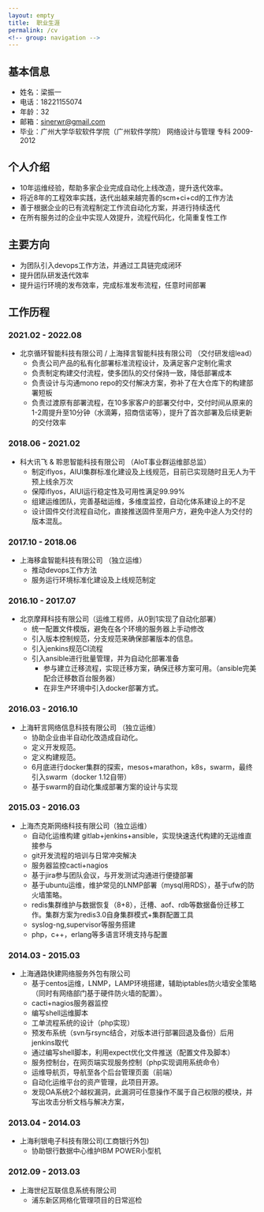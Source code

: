 ```yaml
---
layout: empty
title:  职业生涯
permalink: /cv
<!-- group: navigation -->
---
```


## 基本信息
- 姓名：梁振一
- 电话：18221155074
- 年龄：32
- 邮箱：<sinerwr@gmail.com>
- 毕业：广州大学华软软件学院（广州软件学院） 网络设计与管理 专科 2009-2012

## 个人介绍
- 10年运维经验，帮助多家企业完成自动化上线改造，提升迭代效率。
- 将近8年的工程效率实践，迭代出越来越完善的scm+ci+cd的工作方法
- 善于根据企业的已有流程制定工作流自动化方案，并进行持续迭代
- 在所有服务过的企业中实现人效提升，流程代码化，化简重复性工作

## 主要方向
- 为团队引入devops工作方法，并通过工具链完成闭环
- 提升团队研发迭代效率
- 提升运行环境的发布效率，完成标准发布流程，任意时间部署

## 工作历程

### 2021.02 - 2022.08
- 北京循环智能科技有限公司 / 上海择言智能科技有限公司 （交付研发组lead）
  - 负责公司产品的私有化部署标准流程设计，及满足客户定制化需求
  - 负责制定构建交付流程，使多团队的交付保持一致，降低部署成本
  - 负责设计与沟通mono repo的交付解决方案，弥补了在大仓库下的构建部署短板
  - 负责过渡原有部署流程，在10多家客户的部署交付中，交付时间从原来的1-2周提升至10分钟（水滴筹，招商信诺等），提升了首次部署及后续更新的交付效率

### 2018.06 - 2021.02
- 科大讯飞 & 聆思智能科技有限公司 （AIoT事业群运维部总监）
  - 制定iflyos，AIUI集群标准化建设及上线规范，目前已实现随时且无人为干预上线余万次
  - 保障iflyos，AIUI运行稳定性及可用性满足99.99%
  - 组建运维团队，完善基础运维，多维度监控，自动化体系建设上的不足
  - 设计固件交付流程自动化，直接推送固件至用户方，避免中途人为交付的版本混乱。
  
### 2017.10 - 2018.06
- 上海移盒智能科技有限公司 （独立运维）
  - 推动devops工作方法
  - 服务运行环境标准化建设及上线规范制定

### 2016.10 - 2017.07
- 北京摩拜科技有限公司（运维工程师，从0到1实现了自动化部署）
  - 统一配置文件模版，避免在各个环境的服务器上手动修改
  - 引入版本控制规范，分支规范来确保部署版本的信息。
  - 引入jenkins规范CI流程
  - 引入ansible进行批量管理，并为自动化部署准备
	- 参与建立迁移流程，实现迁移方案，确保迁移方案可用。（ansible完美配合迁移数百台服务器）
	- 在非生产环境中引入docker部署方式。

### 2016.03 - 2016.10
- 上海轩言网络信息科技有限公司 （独立运维）
  - 协助企业由半自动化改造成自动化。
  - 定义开发规范。
  - 定义构建规范。
  - 6月底进行docker集群的探索，mesos+marathon，k8s，swarm，最终引入swarm（docker 1.12自带）
  - 基于swarm的自动化集成部署方案的设计与实现

### 2015.03 - 2016.03
- 上海杰克斯网络科技有限公司（独立运维）
  - 自动化运维构建 gitlab+jenkins+ansible，实现快速迭代构建的无运维直接参与
  - git开发流程的培训与日常冲突解决
  - 服务器监控cacti+nagios
  - 基于jira参与团队会议，与开发测试沟通进行便捷部署
  - 基于ubuntu运维，维护常见的LNMP部署（mysql用RDS），基于ufw的防火墙策略。
  - redis集群维护与数据恢复（8+8），迁槽、aof、rdb等数据备份迁移工作。集群方案为redis3.0自身集群模式+集群配置工具
  - syslog-ng,supervisor等服务搭建
  - php，c++，erlang等多语言环境支持与配置

### 2014.03 - 2015.03
- 上海通路快建网络服务外包有限公司
  - 基于centos运维，LNMP，LAMP环境搭建，辅助iptables防火墙安全策略（同时有网络部门基于硬件防火墙的配置）。
  - cacti+nagios服务器监控
  - 编写shell运维脚本
  - 工单流程系统的设计（php实现）
  - 预发布系统（svn与rsync结合，对版本进行部署回退及备份）后用jenkins取代
  - 通过编写shell脚本，利用expect优化文件推送（配置文件及脚本）
  - 服务控制台，在网页端实现服务控制（php实现调用系统命令）
  - 运维导航页，导航至各个后台管理页面（前端）
  - 自动化运维平台的资产管理，此项目开源。
  - 发现OA系统2个越权漏洞，此漏洞可任意操作不属于自己权限的模块，并写出攻击分析文档与解决方案，

### 2013.04 - 2014.03
- 上海利银电子科技有限公司(工商银行外包)
  - 协助银行数据中心维护IBM POWER小型机

### 2012.09 - 2013.03
- 上海世纪互联信息系统有限公司
  - 浦东新区网格化管理项目的日常巡检